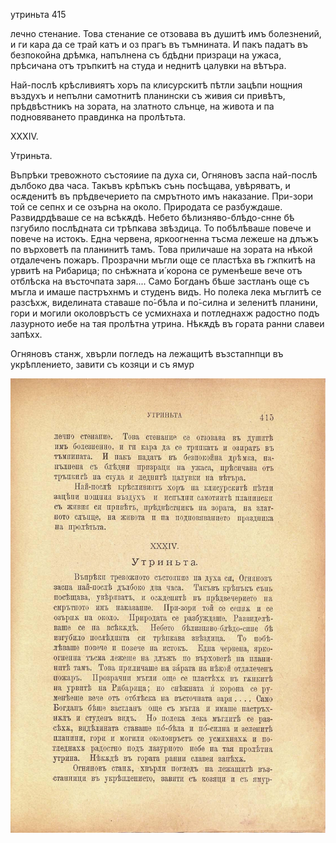 ﻿утриньта	415

лечно стенание. Това стенание се отзовава въ душитѣ имъ болезнений, и ги кара да се трай катъ и оз прагъ въ тъмнината. И пакъ падатъ въ безпокойна дрѣмка, напълнена съ бдѣдни призраци на ужаса, прѣсичана отъ тръпкитѣ на студа и неднитѣ цалувки на вѣтъра.

Най-послѣ крѣсливиятъ хоръ па клисурскитѣ пѣтли зацѣпи нощния въздухъ и непълни самотнитѣ планински съ живия си привѣтъ, прѣдвѣстникъ на зората, на златното слънце, на живота и па подновяването правдинка на пролѣтьта.

XXXIV.

Утриньта.

Въпрѣки тревожното състояиие па духа си, Огняновъ заспа най-послѣ дълбоко два часа. Такъвъ крѣпъкъ сънь посѣщава, увѣряватъ, и осѫденитѣ въ прѣдвечерието па смрътното имъ наказание. При-зори той се сепнх и се озърна на около. Природата се разбуждаше. Развидрдѣваше се на всѣкѫдѣ. Небето бѣлизняво-блѣдо-снне бѣ пзгубило послѣдната си трѣпкава звѣздица. То побѣлѣваше повече и повече на истокъ. Една червена, яркоогненна тъсма лежеше на длъжъ по върховетѣ па планинитѣ тамъ. Това приличаше на зората на нѣкой отдалеченъ пожаръ. Прозрачни мъгли още се пластѣха въ гжпкитѣ на урвитѣ на Рибарица; по снѣжната и́ корона се руменѣеше вече отъ отблѣска на въсточпата заря.... Само Богданъ бѣше застланъ още съ мъгла и имаше пастръхнмъ и студенъ видъ. Но полека лека мъглитѣ се разсѣхж, виделината ставаше по́-бѣла и по́-силна и зеленитѣ планини, гори и могили околовръстъ се усмихнаха и потледнахж радостно подъ лазурното иебе на тая пролѣтна утрина. Нѣкѫдѣ въ гората ранни славеи запѣхх.

Огняновъ станж, хвърли погледъ на лежащитѣ възстапнпци въ укрѣплението, завити съ козяци и съ ямур

![original](../images/462.jpg)

